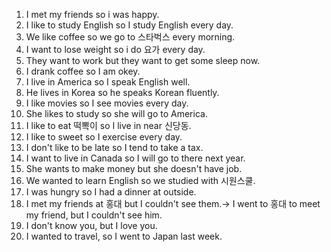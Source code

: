 1. I met my friends so i was happy.
2. I like to study English so I study English every day.
3. We like coffee so we go to 스타벅스 every morning.
4. I want to lose weight so i do 요가 every day.
5. They want to work but they want to get some sleep now.
6. I drank coffee so I am okey.
7. I live in America so I speak English well.
8. He lives in Korea so he speaks Korean fluently.
9. I like movies so I see movies every day.
10. She likes to study so she will go to America.
11. I like to eat 떡뽁이 so I live in near 신당동.
12. I like to sweet so I exercise every day.
13. I don't like to be late so I tend to take a tax.
14. I want to live in Canada so I will go to there next year.
15. She wants to make money but she doesn't have job.
16. We wanted to learn English so we studied with 시원스쿨.
17. I was hungry so I had a dinner at outside.
18. I met my friends at 홍대 but I couldn't see them.-> I went to 홍대 to meet my friend, but I couldn't see him.
19. I don't know you, but I love you.
20. I wanted to travel, so I went to Japan last week.
